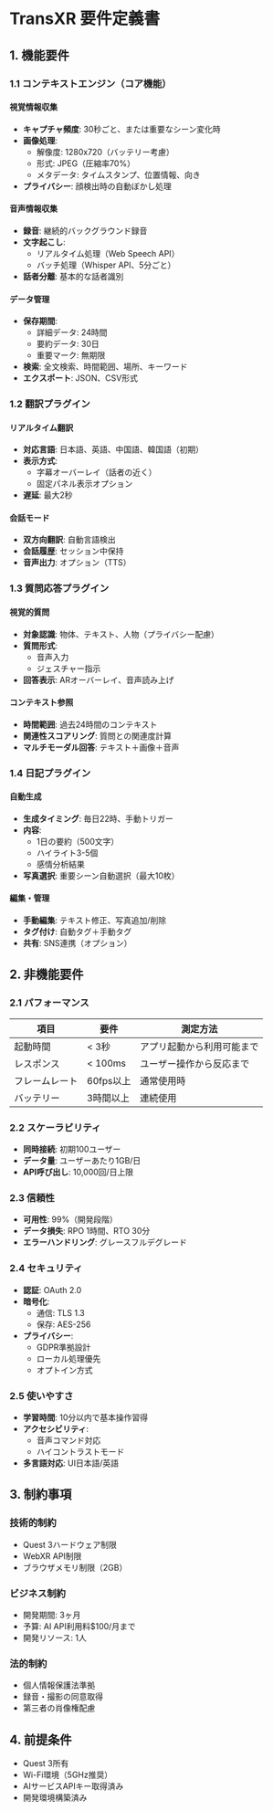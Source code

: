 # TransXR 要件定義書

## 1. 機能要件

### 1.1 コンテキストエンジン（コア機能）

#### 視覚情報収集
- **キャプチャ頻度**: 30秒ごと、または重要なシーン変化時
- **画像処理**: 
  - 解像度: 1280x720（バッテリー考慮）
  - 形式: JPEG（圧縮率70%）
  - メタデータ: タイムスタンプ、位置情報、向き
- **プライバシー**: 顔検出時の自動ぼかし処理

#### 音声情報収集
- **録音**: 継続的バックグラウンド録音
- **文字起こし**: 
  - リアルタイム処理（Web Speech API）
  - バッチ処理（Whisper API、5分ごと）
- **話者分離**: 基本的な話者識別

#### データ管理
- **保存期間**: 
  - 詳細データ: 24時間
  - 要約データ: 30日
  - 重要マーク: 無期限
- **検索**: 全文検索、時間範囲、場所、キーワード
- **エクスポート**: JSON、CSV形式

### 1.2 翻訳プラグイン

#### リアルタイム翻訳
- **対応言語**: 日本語、英語、中国語、韓国語（初期）
- **表示方式**: 
  - 字幕オーバーレイ（話者の近く）
  - 固定パネル表示オプション
- **遅延**: 最大2秒

#### 会話モード
- **双方向翻訳**: 自動言語検出
- **会話履歴**: セッション中保持
- **音声出力**: オプション（TTS）

### 1.3 質問応答プラグイン

#### 視覚的質問
- **対象認識**: 物体、テキスト、人物（プライバシー配慮）
- **質問形式**: 
  - 音声入力
  - ジェスチャー指示
- **回答表示**: ARオーバーレイ、音声読み上げ

#### コンテキスト参照
- **時間範囲**: 過去24時間のコンテキスト
- **関連性スコアリング**: 質問との関連度計算
- **マルチモーダル回答**: テキスト＋画像＋音声

### 1.4 日記プラグイン

#### 自動生成
- **生成タイミング**: 毎日22時、手動トリガー
- **内容**: 
  - 1日の要約（500文字）
  - ハイライト3-5個
  - 感情分析結果
- **写真選択**: 重要シーン自動選択（最大10枚）

#### 編集・管理
- **手動編集**: テキスト修正、写真追加/削除
- **タグ付け**: 自動タグ＋手動タグ
- **共有**: SNS連携（オプション）

## 2. 非機能要件

### 2.1 パフォーマンス

| 項目 | 要件 | 測定方法 |
|-----|------|---------|
| 起動時間 | < 3秒 | アプリ起動から利用可能まで |
| レスポンス | < 100ms | ユーザー操作から反応まで |
| フレームレート | 60fps以上 | 通常使用時 |
| バッテリー | 3時間以上 | 連続使用 |

### 2.2 スケーラビリティ

- **同時接続**: 初期100ユーザー
- **データ量**: ユーザーあたり1GB/日
- **API呼び出し**: 10,000回/日上限

### 2.3 信頼性

- **可用性**: 99%（開発段階）
- **データ損失**: RPO 1時間、RTO 30分
- **エラーハンドリング**: グレースフルデグレード

### 2.4 セキュリティ

- **認証**: OAuth 2.0
- **暗号化**: 
  - 通信: TLS 1.3
  - 保存: AES-256
- **プライバシー**: 
  - GDPR準拠設計
  - ローカル処理優先
  - オプトイン方式

### 2.5 使いやすさ

- **学習時間**: 10分以内で基本操作習得
- **アクセシビリティ**: 
  - 音声コマンド対応
  - ハイコントラストモード
- **多言語対応**: UI日本語/英語

## 3. 制約事項

### 技術的制約
- Quest 3ハードウェア制限
- WebXR API制限
- ブラウザメモリ制限（2GB）

### ビジネス制約
- 開発期間: 3ヶ月
- 予算: AI API利用料$100/月まで
- 開発リソース: 1人

### 法的制約
- 個人情報保護法準拠
- 録音・撮影の同意取得
- 第三者の肖像権配慮

## 4. 前提条件

- Quest 3所有
- Wi-Fi環境（5GHz推奨）
- AIサービスAPIキー取得済み
- 開発環境構築済み